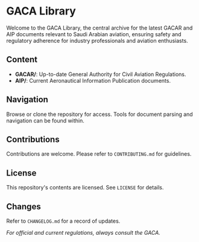 # GACA Library

Welcome to the GACA Library, the central archive for the latest GACAR and AIP documents relevant to Saudi Arabian aviation, ensuring safety and regulatory adherence for industry professionals and aviation enthusiasts.

## Content

- **GACAR/**: Up-to-date General Authority for Civil Aviation Regulations.
- **AIP/**: Current Aeronautical Information Publication documents.

## Navigation

Browse or clone the repository for access. Tools for document parsing and navigation can be found within.

## Contributions

Contributions are welcome. Please refer to `CONTRIBUTING.md` for guidelines.

## License

This repository's contents are licensed. See `LICENSE` for details.

## Changes

Refer to `CHANGELOG.md` for a record of updates.

*For official and current regulations, always consult the GACA.*

